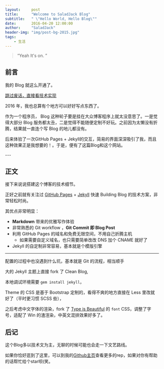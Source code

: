 ```yaml
---
layout:     post
title:      "Welcome to SaladJack Blog"
subtitle:   " \"Hello World, Hello Blog\""
date:       2016-04-20 12:00:00
author:     "SaladJack"
header-img: "img/post-bg-2015.jpg"
tags:
    - 生活
---
```


> “Yeah It's on. ”


## 前言

我的 Blog 就这么开通了。

[跳过废话，直接看技术实现 ](#build)



2016 年，我也总算有个地方可以好好写点东西了。


作为一个程序员， Blog 这种轮子要是挂在大众博客程序上就太没意思了。一是觉得大部分 Blog 服务都太丑，二是觉得不能随便定制不好玩。之前因为太懒没有折腾，结果就一直连个写 Blog 的地儿都没有。

后来体验了一次GitHub Pages + Jekyll的交互，简易的界面深深吸引了我，而且这种效果正是我想要的！。于是，便有了这篇Blog和这个网站。


<p id = "build"></p>
---

## 正文

接下来说说搭建这个博客的技术细节。  

正好之前就有关注过 [GitHub Pages](https://pages.github.com/) + [Jekyll](http://jekyllrb.com/) 快速 Building Blog 的技术方案，非常轻松时尚。

其优点非常明显：

* **Markdown** 带来的优雅写作体验
* 非常熟悉的 Git workflow ，**Git Commit 即 Blog Post**
* 利用 GitHub Pages 的域名和免费无限空间，不用自己折腾主机
	* 如果需要自定义域名，也只需要简单改改 DNS 加个 CNAME 就好了
* Jekyll 的自定制非常容易，基本就是个模版引擎



---

配置的过程中也没遇到什么坑，基本就是 Git 的流程，相当顺手

大的 Jekyll 主题上直接 fork 了 Clean Blog,

本地调试环境需要 `gem install jekyll`，

Theme 的 CSS 是基于 Bootstrap 定制的，看得不爽的地方直接在 Less 里改就好了（平时更习惯 SCSS 些），

之后考虑中文字体的渲染，fork 了 [Type is Beautiful](http://www.typeisbeautiful.com/) 的 `font` CSS，调整了字号，适配了 Win 的渣渲染，中英文混排效果好多了。

## 后记
这个Blog多以技术文为主，无聊的时候可能也会走一下文艺路线。

如果你恰好逛到了这里，可以到我的[Github主页](https://github.com/SaladJack)查看更多的rep，如果对你有帮助的话帮忙给个star呗(笑。



